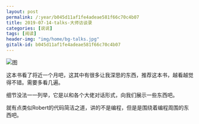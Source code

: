 ```yaml
---
layout: post
permalink: /:year/b045d11af1fe4adeae581f66c70c4b07
title: 2019-07-14-talks-大师访谈录
categories: [说说]
tags: [阅读]
header-img: "img/home/bg-talks.jpg"
gitalk-id: b045d11af1fe4adeae581f66c70c4b07
---
```


![图](http://image.linxingyang.net/image/T-talks/image/2019/books/dsftl.jpg)

这本书看了将近一个月吧，这其中有很多让我深思的东西，推荐这本书，越看越觉得不错。需要多看几遍。

细节没法一一列举，它是以和各个大佬对话形式，向我们展示一些东西吧。

就有点类似Robert的代码简洁之道，讲的不是编程，但是是围绕着编程周围的东西吧。

